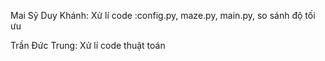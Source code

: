 Mai Sỹ Duy Khánh: Xử lí code :config.py, maze.py, main.py, so sánh độ tối ưu

Trần Đức Trung: Xử lí code thuật toán 
